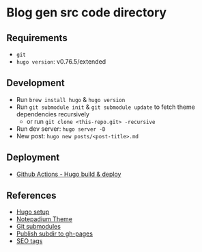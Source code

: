# Blog gen src code directory

## Requirements
* `git`
* `hugo version`: v0.76.5/extended

## Development
* Run `brew install hugo` & `hugo version`
* Run `git submodule init` & `git submodule update` to fetch theme dependencies recursively
  * or run `git clone <this-repo.git> -recursive`
* Run dev server: `hugo server -D`
* New post: `hugo new posts/<post-title>.md`

## Deployment
* [Github Actions - Hugo build & deploy](https://github.com/peaceiris/actions-hugo)

## References
* [Hugo setup](https://levelup.gitconnected.com/build-a-personal-website-with-github-pages-and-hugo-6c68592204c7)
* [Notepadium Theme](https://github.com/cntrump/hugo-notepadium)
* [Git submodules](https://www.atlassian.com/git/tutorials/git-submodule)
* [Publish subdir to gh-pages](https://gist.github.com/cobyism/4730490)
* [SEO tags](https://www.skcript.com/svr/perfect-seo-meta-tags-with-hugo/)